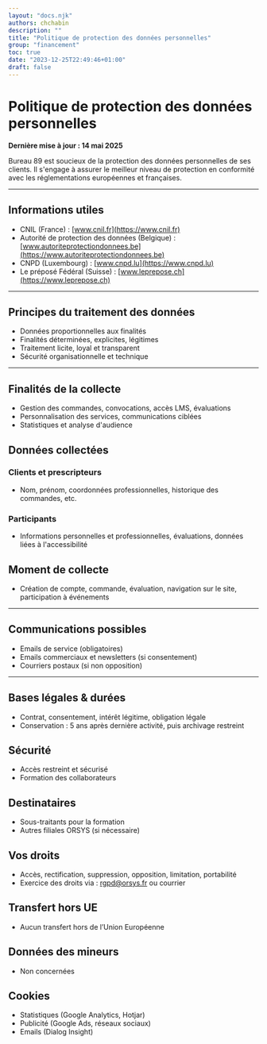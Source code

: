 ```yaml
---
layout: "docs.njk"
authors: chchabin
description: ""
title: "Politique de protection des données personnelles"
group: "financement"
toc: true
date: "2023-12-25T22:49:46+01:00"
draft: false
---
```

# Politique de protection des données personnelles

**Dernière mise à jour : 14 mai 2025**

Bureau 89 est soucieux de la protection des données personnelles de ses clients. Il s'engage à assurer le meilleur niveau de protection en conformité avec les réglementations européennes et françaises.

---

## Informations utiles

- CNIL (France) : [www.cnil.fr](https://www.cnil.fr)
- Autorité de protection des données (Belgique) : [www.autoriteprotectiondonnees.be](https://www.autoriteprotectiondonnees.be)
- CNPD (Luxembourg) : [www.cnpd.lu](https://www.cnpd.lu)
- Le préposé Fédéral (Suisse) : [www.leprepose.ch](https://www.leprepose.ch)

---

## Principes du traitement des données

- Données proportionnelles aux finalités
- Finalités déterminées, explicites, légitimes
- Traitement licite, loyal et transparent
- Sécurité organisationnelle et technique

---

## Finalités de la collecte

- Gestion des commandes, convocations, accès LMS, évaluations
- Personnalisation des services, communications ciblées
- Statistiques et analyse d'audience

## Données collectées

### Clients et prescripteurs
- Nom, prénom, coordonnées professionnelles, historique des commandes, etc.

### Participants
- Informations personnelles et professionnelles, évaluations, données liées à l'accessibilité

## Moment de collecte

- Création de compte, commande, évaluation, navigation sur le site, participation à événements

---

## Communications possibles

- Emails de service (obligatoires)
- Emails commerciaux et newsletters (si consentement)
- Courriers postaux (si non opposition)

---

## Bases légales & durées

- Contrat, consentement, intérêt légitime, obligation légale
- Conservation : 5 ans après dernière activité, puis archivage restreint

## Sécurité

- Accès restreint et sécurisé
- Formation des collaborateurs


## Destinataires

- Sous-traitants pour la formation
- Autres filiales ORSYS (si nécessaire)

## Vos droits

- Accès, rectification, suppression, opposition, limitation, portabilité
- Exercice des droits via : rgpd@orsys.fr ou courrier

## Transfert hors UE

- Aucun transfert hors de l’Union Européenne

## Données des mineurs

- Non concernées

## Cookies

- Statistiques (Google Analytics, Hotjar)
- Publicité (Google Ads, réseaux sociaux)
- Emails (Dialog Insight)



